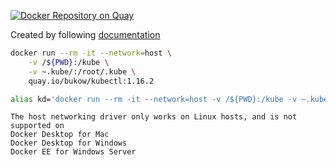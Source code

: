 [![Docker Repository on Quay](https://quay.io/repository/bukow/kubectl/status "Docker Repository on Quay")](https://quay.io/repository/bukow/kubectl)

Created by following [documentation](https://kubernetes.io/docs/tasks/tools/install-kubectl/#optional-kubectl-configurations)
```bash
docker run --rm -it --network=host \
    -v /${PWD}:/kube \
    -v ~.kube/:/root/.kube \
    quay.io/bukow/kubectl:1.16.2
```
```bash
alias kd='docker run --rm -it --network=host -v /${PWD}:/kube -v ~.kube/:/root/.kube quay.io/bukow/kubectl:1.16.2'
```


```
The host networking driver only works on Linux hosts, and is not supported on 
Docker Desktop for Mac
Docker Desktop for Windows
Docker EE for Windows Server
```
